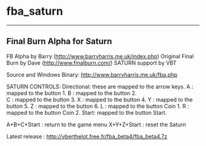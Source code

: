 # fba_saturn
---------------------------------------------------------------------------
Final Burn Alpha for Saturn
---------------------------------------------------------------------------

 FB Alpha by Barry (http://www.barryharris.me.uk/index.php)
 Original Final Burn by Dave (http://www.finalburn.com/)
 SATURN support by VBT

 Source and Windows Binary: http://www.barryharris.me.uk/fba.php

 SATURN CONTROLS:
 Directional:    these are mapped to the arrow keys.
 A :             mapped to the button 1.
 B :             mapped to the button 2.       
 C :             mapped to the button 3.
 X :             mapped to the button 4.
 Y :             mapped to the button 5.
 Z :             mapped to the button 6.
 L :             mapped to the button Coin 1.
 R :             mapped to the button Coin 2.
 Start:          mapped to the button Start.

 A+B+C+Start : return to the game menu
 X+Y+Z+Start : reset the Saturn
 
 Latest release : http://vberthelot.free.fr/fba_beta4/fba_beta4.7z

